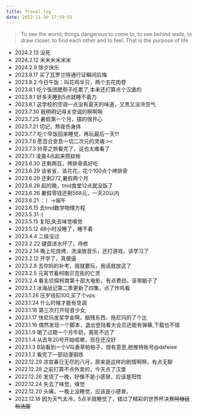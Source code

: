 ```yaml
---
title: Travel log
date: 2022-11-30 17:59:55
---
```

> To see the world, things dangerous to come to, to see behind walls, to draw closer, to find each other and to feel. That is the purpose of life

* 2024.2.13 没死
* 2024.2.12 米米米米米米
* 2024.2.9  除夕快乐
* 2023.8.17 买了瓦罗兰特通行证瞬间后悔 
* 2023.8.2  今日午饭：叫花鸡半只，两个五花肉卷
* 2023.8.1  吃个饭团腮帮子吃累了,本来还打算点个汉堡的
* 2023.8.1  好多天睡到5点就睡不着力
* 2023.8.1  这学校的空调一点没有夏天的味道，又贵又没冷空气
* 2023.7.30 我明明记得关空调的啊啊啊
* 2023.7.25 暑假第一个月，摆的很开心
* 2023.7.21 切记，熬夜伤身体
* 2023.7.7  吃个早饭回来睡觉，再玩最后一天!!!
* 2023.7.6  愿百合安息一切二次元的灵魂:><
* 2023.7.3  铃芽之旅看完了，这也太难看了
* 2023.7.1  凌晨4点起来搭蚊帐
* 2023.6.30 还剩两百，烤排骨真好吃
* 2023.6.29 该省省，该花花，花个100点个烤排骨
* 2023.6.29 还剩272,暑假两个月
* 2023.6.28 起的晚，tmd食堂12点就没饭了
* 2023.6.26 暑假零钱还剩568元，一天20以内
* 2023.6.21 ：）->端午
* 2023.6.15 去tmd数学物理方程
* 2023.5.31 :(
* 2023.5.15 复阳,失去味觉嗅觉
* 2023.5.12 48小时没睡了，睡不着
* 2023.4.4  二级没过
* 2023.2.22 键盘进水坏了，待修
* 2023.2.14 晚上吃烧烤，洗澡放音乐，还打游戏，该学习了
* 2023.2.12 开学了，真傻逼
* 2023.2.8  去你妈的补考，我就要玩，我话就放这了
* 2023.2.5  元宵节看柯南贝克街的亡灵
* 2023.2.4  看名侦探柯南第十部大电影，有点费劲，该带脑子了
* 2023.2.1  冰海战记第二季更新了四集，点了炸鸡看
* 2023.1.26 压岁钱扣100,买了个vps
* 2023.1.24 什么时候才能有空调
* 2023.1.18 第三次打开轻音少女,
* 2023.1.17 快尼玛发奖学金啊，脑残东西，拖尼玛的了个比
* 2023.1.16  偶然发现一个脚本，退出登陆看大会员还能有弹幕,下载也不错
* 2023.1.9   喝了过期一个月牛奶，离死不远了
* 2023.1.4   从去年20号开始咳嗽，现在还没好
* 2023.1.3   B站看到一个V叫香草帕帕子，很有意思,她推特账号@dafeiee
* 2023.1.2   看完了一部动漫钢炼
* 2022.12.29 凉宫春日无尽的八月，原来是这样的剧情啊啊，有点无聊
* 2022.12.28 之前打算不点外卖的，今天点了汉堡
* 2022.12.26 发烧了一晚，好像不是小感冒，应该是阳性
* 2022.12.24 失去了味觉，嗅觉
* 2022.12.20 头痛，一晚上没睡觉，应该是小感冒。
* 2022.12.18 因为天气太冷，5点半就睡觉了，错过了精彩的世界杯决赛~~阿根廷和法国~~
